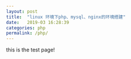 ```yaml
---
layout: post
title:  "linux 环境下php、mysql、nginx的环境搭建"
date:   2019-03 16:28:39
categories: php
permalink: /php/
---
```

this is the test page!